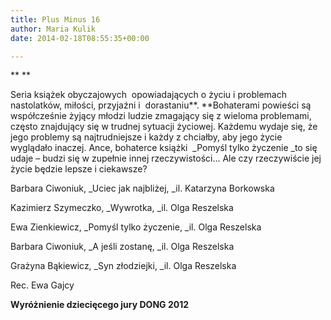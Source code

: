```yaml
---
title: Plus Minus 16
author: Maria Kulik
date: 2014-02-18T08:55:35+00:00

---
```

** **

Seria książek obyczajowych  opowiadających o życiu i problemach  nastolatków, miłości, przyjaźni i  dorastaniu**. **Bohaterami powieści są współcześnie żyjący młodzi ludzie zmagający się z wieloma problemami, często znajdujący się w trudnej sytuacji życiowej. Każdemu wydaje się, że jego problemy są najtrudniejsze i każdy z chciałby, aby jego życie wyglądało inaczej. Ance, bohaterce książki  _Pomyśl tylko życzenie _to się udaje – budzi się w zupełnie innej rzeczywistości… Ale czy rzeczywiście jej życie będzie lepsze i ciekawsze?

Barbara Ciwoniuk, _Uciec jak najbliżej, _il. Katarzyna Borkowska

Kazimierz Szymeczko, _Wywrotka, _il. Olga Reszelska

Ewa Zienkiewicz, _Pomyśl tylko życzenie, _il. Olga Reszelska

Barbara Ciwoniuk, _A jeśli zostanę, _il. Olga Reszelska

Grażyna Bąkiewicz, _Syn złodziejki, _il. Olga Reszelska

Rec. Ewa Gajcy

**Wyróżnienie dziecięcego jury DONG 2012**

 
